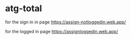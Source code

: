 # atg-total


for the sign in in page
https://assign-notloggedin.web.app/


for the logged in page
https://assignloggedin.web.app/
